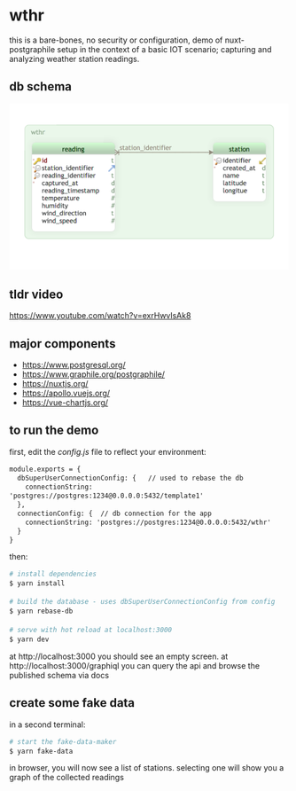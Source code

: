 # wthr
this is a bare-bones, no security or configuration, demo of nuxt-postgraphile setup in the context of a basic IOT scenario; capturing and analyzing weather station readings.
## db schema
![wthr schema](db/wthr.png)
## tldr video
https://www.youtube.com/watch?v=exrHwvlsAk8
## major components
- https://www.postgresql.org/
- https://www.graphile.org/postgraphile/
- https://nuxtjs.org/
- https://apollo.vuejs.org/
- https://vue-chartjs.org/
## to run the demo
first, edit the *config.js* file to reflect your environment:
```
module.exports = {
  dbSuperUserConnectionConfig: {   // used to rebase the db
    connectionString: 'postgres://postgres:1234@0.0.0.0:5432/template1'
  },
  connectionConfig: {  // db connection for the app
    connectionString: 'postgres://postgres:1234@0.0.0.0:5432/wthr'
  }
}
```
then:
```bash
# install dependencies
$ yarn install

# build the database - uses dbSuperUserConnectionConfig from config
$ yarn rebase-db

# serve with hot reload at localhost:3000
$ yarn dev
```
at http://localhost:3000 you should see an empty screen.
at http://localhost:3000/graphiql you can query the api and browse the published schema via docs
## create some fake data
in a second terminal:
```bash
# start the fake-data-maker
$ yarn fake-data
```
in browser, you will now see a list of stations. selecting one will show you a graph of the collected readings
